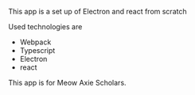This app is a set up of Electron and react from scratch

Used technologies are

- Webpack
- Typescript
- Electron
- react

This app is for Meow Axie Scholars.
